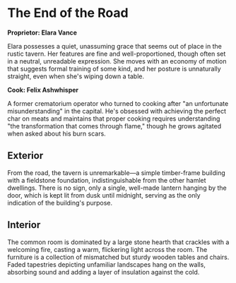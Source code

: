 # The End of the Road

**Proprietor: Elara Vance**

Elara possesses a quiet, unassuming grace that seems out of place in the rustic tavern. Her features are fine and well-proportioned, though often set in a neutral, unreadable expression. She moves with an economy of motion that suggests formal training of some kind, and her posture is unnaturally straight, even when she's wiping down a table.

**Cook: Felix Ashwhisper**

A former crematorium operator who turned to cooking after "an unfortunate misunderstanding" in the capital. He's obsessed with achieving the perfect char on meats and maintains that proper cooking requires understanding "the transformation that comes through flame," though he grows agitated when asked about his burn scars.

## Exterior

From the road, the tavern is unremarkable—a simple timber-frame building with a fieldstone foundation, indistinguishable from the other hamlet dwellings. There is no sign, only a single, well-made lantern hanging by the door, which is kept lit from dusk until midnight, serving as the only indication of the building's purpose.

## Interior

The common room is dominated by a large stone hearth that crackles with a welcoming fire, casting a warm, flickering light across the room. The furniture is a collection of mismatched but sturdy wooden tables and chairs. Faded tapestries depicting unfamiliar landscapes hang on the walls, absorbing sound and adding a layer of insulation against the cold.
